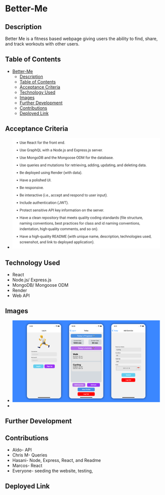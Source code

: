 # Better-Me

## Description 
Better Me is a fitness based webpage giving users the ability to find, share, and track workouts with other users. 
## Table of Contents
- [Better-Me](#better-me)
  - [Description](#description)
  - [Table of Contents](#table-of-contents)
  - [Acceptance Criteria](#acceptance-criteria)
  - [Technology Used](#technology-used)
  - [Images](#images)
  - [Further Development](#further-development)
  - [Contributions](#contributions)
  - [Deployed Link](#deployed-link)
## Acceptance Criteria
- ![alt text](/Assets/Project%203-criteria.png "Project Criteria")
  
## Technology Used
- React
- Node.js/ Express.js
- MongoDB/ Mongoose ODM
- Render
- Web API
## Images
- ![alt text](Assets/Model.png "model of page")
- 

## Further Development 

## Contributions
- Aldo- API
- Chris M- Queries 
- Hasani- Node, Express, React, and Readme
- Marcos- React  
- Everyone- seeding the website, testing, 
## Deployed Link